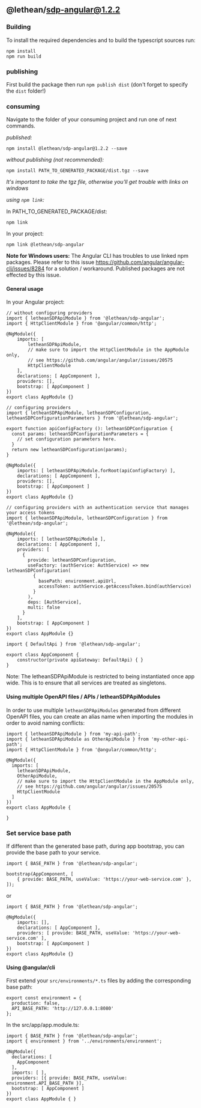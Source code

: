 ## @lethean/sdp-angular@1.2.2

### Building

To install the required dependencies and to build the typescript sources run:
```
npm install
npm run build
```

### publishing

First build the package then run ```npm publish dist``` (don't forget to specify the `dist` folder!)

### consuming

Navigate to the folder of your consuming project and run one of next commands.

_published:_

```
npm install @lethean/sdp-angular@1.2.2 --save
```

_without publishing (not recommended):_

```
npm install PATH_TO_GENERATED_PACKAGE/dist.tgz --save
```

_It's important to take the tgz file, otherwise you'll get trouble with links on windows_

_using `npm link`:_

In PATH_TO_GENERATED_PACKAGE/dist:
```
npm link
```

In your project:
```
npm link @lethean/sdp-angular
```

__Note for Windows users:__ The Angular CLI has troubles to use linked npm packages.
Please refer to this issue https://github.com/angular/angular-cli/issues/8284 for a solution / workaround.
Published packages are not effected by this issue.


#### General usage

In your Angular project:


```
// without configuring providers
import { letheanSDPApiModule } from '@lethean/sdp-angular';
import { HttpClientModule } from '@angular/common/http';

@NgModule({
    imports: [
        letheanSDPApiModule,
        // make sure to import the HttpClientModule in the AppModule only,
        // see https://github.com/angular/angular/issues/20575
        HttpClientModule
    ],
    declarations: [ AppComponent ],
    providers: [],
    bootstrap: [ AppComponent ]
})
export class AppModule {}
```

```
// configuring providers
import { letheanSDPApiModule, letheanSDPConfiguration, letheanSDPConfigurationParameters } from '@lethean/sdp-angular';

export function apiConfigFactory (): letheanSDPConfiguration {
  const params: letheanSDPConfigurationParameters = {
    // set configuration parameters here.
  }
  return new letheanSDPConfiguration(params);
}

@NgModule({
    imports: [ letheanSDPApiModule.forRoot(apiConfigFactory) ],
    declarations: [ AppComponent ],
    providers: [],
    bootstrap: [ AppComponent ]
})
export class AppModule {}
```

```
// configuring providers with an authentication service that manages your access tokens
import { letheanSDPApiModule, letheanSDPConfiguration } from '@lethean/sdp-angular';

@NgModule({
    imports: [ letheanSDPApiModule ],
    declarations: [ AppComponent ],
    providers: [
      {
        provide: letheanSDPConfiguration,
        useFactory: (authService: AuthService) => new letheanSDPConfiguration(
          {
            basePath: environment.apiUrl,
            accessToken: authService.getAccessToken.bind(authService)
          }
        ),
        deps: [AuthService],
        multi: false
      }
    ],
    bootstrap: [ AppComponent ]
})
export class AppModule {}
```

```
import { DefaultApi } from '@lethean/sdp-angular';

export class AppComponent {
    constructor(private apiGateway: DefaultApi) { }
}
```

Note: The letheanSDPApiModule is restricted to being instantiated once app wide.
This is to ensure that all services are treated as singletons.

#### Using multiple OpenAPI files / APIs / letheanSDPApiModules
In order to use multiple `letheanSDPApiModules` generated from different OpenAPI files,
you can create an alias name when importing the modules
in order to avoid naming conflicts:
```
import { letheanSDPApiModule } from 'my-api-path';
import { letheanSDPApiModule as OtherApiModule } from 'my-other-api-path';
import { HttpClientModule } from '@angular/common/http';

@NgModule({
  imports: [
    letheanSDPApiModule,
    OtherApiModule,
    // make sure to import the HttpClientModule in the AppModule only,
    // see https://github.com/angular/angular/issues/20575
    HttpClientModule
  ]
})
export class AppModule {

}
```


### Set service base path
If different than the generated base path, during app bootstrap, you can provide the base path to your service.

```
import { BASE_PATH } from '@lethean/sdp-angular';

bootstrap(AppComponent, [
    { provide: BASE_PATH, useValue: 'https://your-web-service.com' },
]);
```
or

```
import { BASE_PATH } from '@lethean/sdp-angular';

@NgModule({
    imports: [],
    declarations: [ AppComponent ],
    providers: [ provide: BASE_PATH, useValue: 'https://your-web-service.com' ],
    bootstrap: [ AppComponent ]
})
export class AppModule {}
```


#### Using @angular/cli
First extend your `src/environments/*.ts` files by adding the corresponding base path:

```
export const environment = {
  production: false,
  API_BASE_PATH: 'http://127.0.0.1:8080'
};
```

In the src/app/app.module.ts:
```
import { BASE_PATH } from '@lethean/sdp-angular';
import { environment } from '../environments/environment';

@NgModule({
  declarations: [
    AppComponent
  ],
  imports: [ ],
  providers: [{ provide: BASE_PATH, useValue: environment.API_BASE_PATH }],
  bootstrap: [ AppComponent ]
})
export class AppModule { }
```

